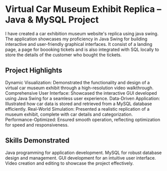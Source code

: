 # Virtual Car Museum Exhibit Replica – Java & MySQL Project
I have created a car exhibition museum website's replica using java swing. The application showcases my proficiency in Java Swing for building interactive and user-friendly graphical interfaces. It consist of a landing page, a page for boooking tickets and is also integrated with SQL locally to store the details of the customer who bought the tickets.

## Project Highlights

Dynamic Visualization: Demonstrated the functionality and design of a virtual car museum exhibit through a high-resolution video walkthrough.
Comprehensive User Interface: Showcased the interactive GUI developed using Java Swing for a seamless user experience.
Data-Driven Application: Illustrated how car data is stored and retrieved from a MySQL database efficiently.
Real-World Simulation: Presented a realistic replication of a museum exhibit, complete with car details and categorization.
Performance-Optimized: Ensured smooth operation, reflecting optimization for speed and responsiveness.

## Skills Demonstrated

Java programming for application development.
MySQL for robust database design and management.
GUI development for an intuitive user interface.
Video creation and editing to showcase the project effectively.
